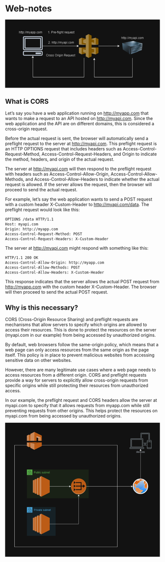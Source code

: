 # Web-notes

![Cors example](https://github.com/rai-n/Web-notes/blob/main/images/cors.png?raw=true)

## What is CORS

Let’s say you have a web application running on http://myapp.com that wants to make a request to an API hosted on http://myapi.com. Since the web application and the API are on different domains, this is considered a cross-origin request.

Before the actual request is sent, the browser will automatically send a preflight request to the server at http://myapi.com. This preflight request is an HTTP OPTIONS request that includes headers such as Access-Control-Request-Method, Access-Control-Request-Headers, and Origin to indicate the method, headers, and origin of the actual request.

The server at http://myapi.com will then respond to the preflight request with headers such as Access-Control-Allow-Origin, Access-Control-Allow-Methods, and Access-Control-Allow-Headers to indicate whether the actual request is allowed. If the server allows the request, then the browser will proceed to send the actual request.

For example, let’s say the web application wants to send a POST request with a custom header X-Custom-Header to http://myapi.com/data. The preflight request would look like this:

```
OPTIONS /data HTTP/1.1
Host: myapi.com
Origin: http://myapp.com
Access-Control-Request-Method: POST
Access-Control-Request-Headers: X-Custom-Header
 ```

The server at http://myapi.com might respond with something like this:

```
HTTP/1.1 200 OK
Access-Control-Allow-Origin: http://myapp.com
Access-Control-Allow-Methods: POST
Access-Control-Allow-Headers: X-Custom-Header
 ```

This response indicates that the server allows the actual POST request from http://myapp.com with the custom header X-Custom-Header. The browser will then proceed to send the actual POST request.

## Why is this necessary?
CORS (Cross-Origin Resource Sharing) and preflight requests are mechanisms that allow servers to specify which origins are allowed to access their resources. This is done to protect the resources on the server (myapi.com in our example) from being accessed by unauthorized origins.

By default, web browsers follow the same-origin policy, which means that a web page can only access resources from the same origin as the page itself. This policy is in place to prevent malicious websites from accessing sensitive data on other websites.

However, there are many legitimate use cases where a web page needs to access resources from a different origin. CORS and preflight requests provide a way for servers to explicitly allow cross-origin requests from specific origins while still protecting their resources from unauthorized access.

In our example, the preflight request and CORS headers allow the server at myapi.com to specify that it allows requests from myapp.com while still preventing requests from other origins. This helps protect the resources on myapi.com from being accessed by unauthorized origins.

![Accessing internet](https://raw.githubusercontent.com/rai-n/Web-notes/main/images/internet.png)